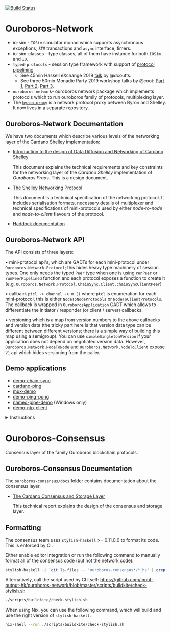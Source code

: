 [![Build Status](https://badge.buildkite.com/3c5e581fd69202ceddd64e91351846c41baa285aaca835cdd9.svg?style=flat-square&branch=master)](https://buildkite.com/input-output-hk/ouroboros-network)

# Ouroboros-Network

* io-sim - `IOSim` simulator monad which supports asynchronous exceptions,
  `STM` transactions and `async` interface, timers.
* io-sim-classes - type classes, all of them have instance for both `IOSim` and
  `IO`.
* `typed-protocols` - session type framework with support of [protocol pipelining](https://en.wikipedia.org/wiki/Protocol_pipelining)
  * See 45min Haskell eXchange 2019 [talk](https://skillsmatter.com/skillscasts/14633-45-minute-talk-by-duncan-coutts) by @dcoutts.
  * See three 50min Monadic Party 2019 workshop talks by @coot: [Part 1](https://www.youtube.com/watch?v=j8gza2L61nM), [Part 2](https://www.youtube.com/watch?v=oV6KSl1srL8), [Part 3](https://www.youtube.com/watch?v=nOIQCRPwmPA).
* `ouroboros-network`- ouroboros network package which implements protocols
  which to run ouroboros family of protocols, multiplexing layer.
* The [`byron-proxy`](https://github.com/input-output-hk/cardano-byron-proxy) is a network protocol proxy between Byron and Shelley.
  It now lives in a separate repository.

## Ouroboros-Network Documentation

We have two documents which describe various levels of the networking layer of
the Cardano Shelley implementation:

* [Introduction to the design of Data Diffusion and Networking of Cardano Shelley](https://hydra.iohk.io/job/Cardano/ouroboros-network/native.network-docs.x86_64-linux/latest/download/1)

  This document explains the technical requirements and key constraints for the networking
  layer of the _Cardano Shelley_ implementation of _Ouroboros Praos_.  This is
  a design document.

* [The Shelley Networking Protocol](https://hydra.iohk.io/job/Cardano/ouroboros-network/native.network-docs.x86_64-linux/latest/download/2)

  This document is a technical specification of the networking protocol.  It
  includes serialisation formats, necessary details of multiplexer and
  technical specifications of mini-protocols used by either _node-to-node_ and
  _node-to-client_ flavours of the protocol.

* [Haddock documentation](https://input-output-hk.github.io/ouroboros-network/)

## Ouroboros-Network API

The API consists of three layers:

• mini-protocol api's, which are GADTs for each mini-protocol under `Ouroboros.Network.Protocol`; this hides heavy type machinery of session types.  One only needs the typed `Peer` type  when one is using `runPeer` or `runPeerPipelined` function and each protocol exposes a function to create it (e.g. `Ouroboros.Network.Protocol.ChainSync.Client.chainSyncClientPeer`)

• callback `ptcl -> channel -> m ()` where `ptcl` is enumeration for each mini-protocol, this is either `NodeToNodeProtocols` or `NodeToClientProtocols`.  The callback is wrapped in `OuroborosApplication` GADT which allows to differentiate the initiator / responder (or client / server) callbacks.

• versioning which is a map from version numbers to the above callbacks and version data (the tricky part here is that version data type can be different between different versions; there is a simple way of building this map using a semigroup). You can use `simpleSingletonVersion` if your application does not depend on negotiated version data.  However, `Ouroboros.Network.NodeToNode` and `Ouroboros.Network.NodeToClient` expose `V1` api which hides versioning from the caller.

## Demo applications

* [demo-chain-sync](https://github.com/input-output-hk/ouroboros-network/wiki/Ouroboros-Network-Demo)
* [cardano-ping](https://github.com/input-output-hk/ouroboros-network/blob/master/network-mux/demo/cardano-ping.hs)
* [mux-demo](https://github.com/input-output-hk/ouroboros-network/blob/master/network-mux/demo/mux-demo.hs)
* [demo-ping-pong](https://github.com/input-output-hk/ouroboros-network/blob/master/ouroboros-network-framework/demo/ping-pong.hs)
* [named-pipe-demo](https://github.com/input-output-hk/ouroboros-network/blob/master/Win32-network/demo/named-pipe-demo.hs) (Windows only)
* [demo-ntp-client](https://github.com/input-output-hk/ouroboros-network/blob/master/ntp-client/demo/Main.hs)

<details>
<summary>Instructions</summary>
To run a demo type:

```
cabal run <DEMO_NAME> --
```

After `--` you will need to pass arguments, when a demo is run without
arguments it will specify what arguments it needs.
</details>

# Ouroboros-Consensus

Consensus layer of the family Ouroboros blockchain protocols.

## Ouroboros-Consensus Documentation

The `ouroboros-consensus/docs` folder contains documentation about the consensus
layer.

* [The Cardano Consensus and Storage Layer](https://hydra.iohk.io/job/Cardano/ouroboros-network/native.consensus-docs.x86_64-linux/latest/download/1)

  This technical report explains the design of the consensus and storage layer.

## Formatting

The consensus team uses `stylish-haskell` >= 0.11.0.0 to format its code. This
is enforced by CI.

Either enable editor integration or run the following command to manually
format all of the consensus code (but not the network code):

```bash
stylish-haskell -i `git ls-files -- 'ouroboros-consensus*/*.hs' | grep -v Setup.hs`
```

Alternatively, call the script used by CI itself:
https://github.com/input-output-hk/ouroboros-network/blob/master/scripts/buildkite/check-stylish.sh

```bash
./scripts/buildkite/check-stylish.sh
```

When using Nix, you can use the following command, which will build and use
the right version of `stylish-haskell`.

```bash
nix-shell --run ./scripts/buildkite/check-stylish.sh
```
